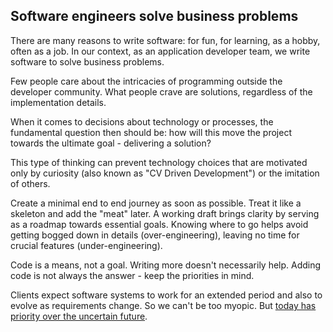 ## Software engineers solve business problems

There are many reasons to write software: for fun, for learning, as a hobby, often as a job. In our context, as an application developer team, we write software to solve business problems.

Few people care about the intricacies of programming outside the developer community. What people crave are solutions, regardless of the implementation details.

When it comes to decisions about technology or processes, the fundamental question then should be: how will this move the project towards the ultimate goal - delivering a solution?

This type of thinking can prevent technology choices that are motivated only by curiosity (also known as "CV Driven Development") or the imitation of others.

Create a minimal end to end journey as soon as possible. Treat it like a skeleton and add the "meat" later. A working draft brings clarity by serving as a roadmap towards essential goals. Knowing where to go helps avoid getting bogged down in details (over-engineering), leaving no time for crucial features (under-engineering).

Code is a means, not a goal. Writing more doesn't necessarily help. Adding code is not always the answer - keep the priorities in mind.

Clients expect software systems to work for an extended period and also to evolve as requirements change. So we can't be too myopic. But [today has priority over the uncertain future](principles.md).